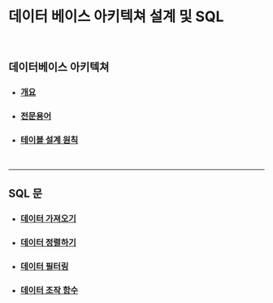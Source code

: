 # 데이터 베이스 아키텍쳐 설계 및 SQL

<br>

## 데이터베이스 아키텍쳐

- ### [개요](https://github.com/banziha104/Database_Architecture_SQL/blob/master/markdown_arch/01_RDB.md)

- ### [전문용어](https://github.com/banziha104/Database_Architecture_SQL/blob/master/markdown_arch/02_Word.md)

- ### [테이블 설계 원칙](https://github.com/banziha104/Database_Architecture_SQL/blob/master/markdown_arch/03_Table.md)


<br>

---


## SQL 문


- ### [데이터 가져오기](https://github.com/banziha104/Database_Architecture_SQL/blob/master/markdown_sql/01_READ_BASIC.md)

- ### [데이터 정렬하기](https://github.com/banziha104/Database_Architecture_SQL/blob/master/markdown_sql/02_SORT.md)

- ### [데이터 필터링](https://github.com/banziha104/Database_Architecture_SQL/blob/master/markdown_sql/03_Filtering.md)

- ### [데이터 조작 함수](https://github.com/banziha104/Database_Architecture_SQL/blob/master/markdown_sql/04_Data_Function.md)

